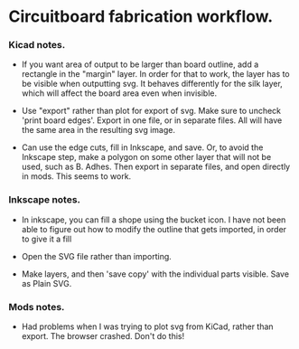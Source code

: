 #  Circuitboard fabrication workflow.

### Kicad notes. 

* If you want area of output to be larger than board outline, add a rectangle in the "margin" layer.  In order for that to work, the layer has to be visible when outputting svg.  It behaves differently for the silk layer, which will affect the board area even when invisible. 

* Use "export" rather than plot for export of svg.  Make sure to uncheck 'print board edges'.  Export in one file, or in separate files.  All will have the same area in the resulting svg image.

* Can use the edge cuts, fill in Inkscape, and save.  Or, to avoid the Inkscape step, make a polygon on some other layer that will not be used, such as B. Adhes.  Then export in separate files, and open directly in mods.  This seems to work.


### Inkscape notes. 

* In inkscape, you can fill a shope using the bucket icon.  I have not been able to figure out how to modify the outline that gets imported, in order to give it a fill

* Open the SVG file rather than importing.

* Make layers, and then 'save copy' with the individual parts visible.  Save as Plain SVG.  

### Mods notes.

* Had problems when I was trying to plot svg from KiCad, rather than export.  The browser crashed.  Don't do this!


